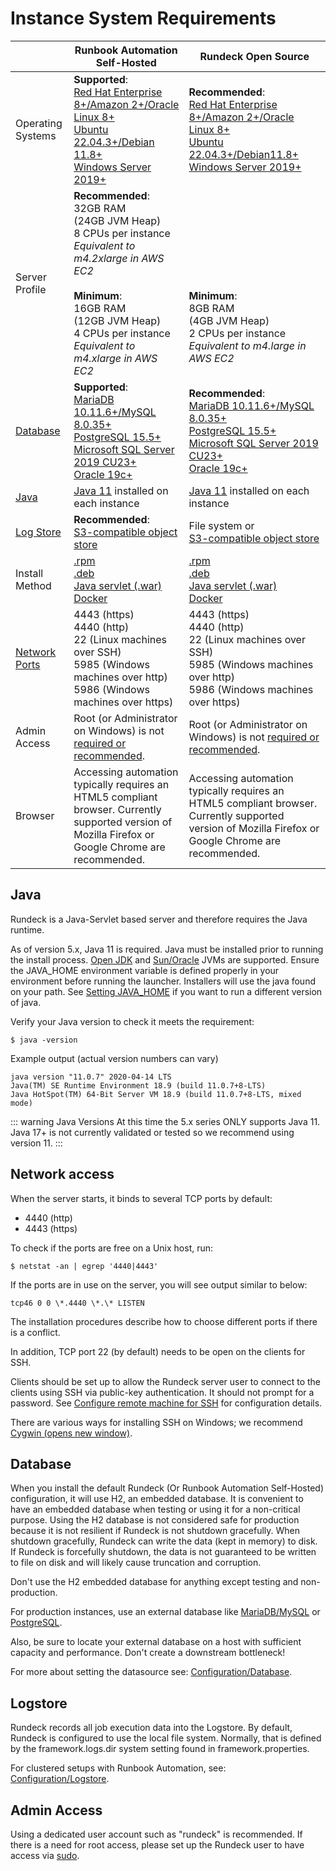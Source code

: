 # Instance System Requirements
|| Runbook Automation Self-Hosted | Rundeck Open Source |
| --- | ---------- | --- |
| Operating Systems | **Supported**:<br>[Red Hat Enterprise 8+/Amazon 2+/Oracle Linux 8+](/administration/install/linux-rpm.md)<br>[Ubuntu 22.04.3+/Debian 11.8+](/administration/install/linux-deb.md)<br>[Windows Server 2019+](/administration/install/windows.md) | **Recommended**:<br>[Red Hat Enterprise 8+/Amazon 2+/Oracle Linux 8+](/administration/install/linux-rpm.md)<br>[Ubuntu 22.04.3+/Debian11.8+](/administration/install/linux-deb.md)<br>[Windows Server 2019+](/administration/install/windows.md) |
| Server Profile | **Recommended**:<br>32GB RAM<br>(24GB JVM Heap)<br>8 CPUs per instance<br>*Equivalent to m4.2xlarge in AWS EC2*<br><br>**Minimum**:<br>16GB RAM<br>(12GB JVM Heap)<br>4 CPUs per instance<br>*Equivalent to m4.xlarge in AWS EC2* | <br><br><br><br><br><br><br>**Minimum**:<br>8GB RAM<br>(4GB JVM Heap)<br>2 CPUs per instance<br>*Equivalent to m4.large in AWS EC2*  |
| [Database](#database) | **Supported**:<br>[MariaDB 10.11.6+/MySQL 8.0.35+](/administration/configuration/database/mysql.md)<br>[PostgreSQL 15.5+](/administration/configuration/database/postgres.md)<br>[Microsoft SQL Server 2019 CU23+](/administration/configuration/database/mssql.md)<br>[Oracle 19c+](/administration/configuration/database/oracle.md) | **Recommended**:<br>[MariaDB 10.11.6+/MySQL 8.0.35+](/administration/configuration/database/mysql.md)<br> [PostgreSQL 15.5+](/administration/configuration/database/postgres.md)<br>[Microsoft SQL Server 2019 CU23+](/administration/configuration/database/mssql.md)<br>[Oracle 19c+](/administration/configuration/database/oracle.md) |
| [Java](#java) | [Java 11](#java) installed on each instance | [Java 11](#java) installed on each instance |
| [Log Store](#logstore) | **Recommended**:<br>[S3-compatible object store](/learning/howto/S3-minio.md#s3-or-minio-for-execution-logs) | File system or <br>[S3-compatible object store](/learning/howto/S3-minio.md#s3-or-minio-for-execution-logs) |
| Install Method | [.rpm](/administration/install/linux-rpm.md)<br> [.deb](/administration/install/linux-deb.md)<br>[Java servlet (.war)](/administration/install/jar.md)<br>[Docker](/administration/install/docker.md) | [.rpm](/administration/install/linux-rpm.md)<br>[.deb](/administration/install/linux-deb.md)<br>[Java servlet (.war)](/administration/install/jar.md)<br>[Docker](/administration/install/docker.md) |
| [Network Ports](#network-access) | 4443 (https)<br>4440 (http)<br>22 (Linux machines over SSH)<br>5985 (Windows machines over http)<br>5986 (Windows machines over https) | 4443 (https)<br>4440 (http)<br>22 (Linux machines over SSH)<br>5985 (Windows machines over http)<br>5986 (Windows machines over https) |
| Admin Access | Root (or Administrator on Windows) is not [required or recommended](#admin-access). | Root (or Administrator on Windows) is not [required or recommended](#admin-access). |
| Browser | Accessing automation typically requires an HTML5 compliant browser. Currently supported version of Mozilla Firefox or Google Chrome are recommended. | Accessing automation typically requires an HTML5 compliant browser. Currently supported version of Mozilla Firefox or Google Chrome are recommended. |

## Java

Rundeck is a Java-Servlet based server and therefore requires the Java runtime.

As of version 5.x, Java 11 is required. Java must be installed prior to running the install process. [Open JDK](http://openjdk.java.net/) and [Sun/Oracle](https://java.com/) JVMs are supported. Ensure the JAVA\_HOME environment variable is defined properly in your environment before running the launcher. Installers will use the java found on your path. See [Setting JAVA\_HOME](/administration/maintenance/startup.md#setting-java_home) if you want to run a different version of java.

Verify your Java version to check it meets the requirement:

```
$ java -version
```

Example output (actual version numbers can vary)

```
java version "11.0.7" 2020-04-14 LTS
Java(TM) SE Runtime Environment 18.9 (build 11.0.7+8-LTS)
Java HotSpot(TM) 64-Bit Server VM 18.9 (build 11.0.7+8-LTS, mixed mode)
```

::: warning Java Versions
At this time the 5.x series ONLY supports Java 11.  Java 17+ is not currently validated or tested so we recommend using version 11.
:::

## Network access

When the server starts, it binds to several TCP ports by default:

- 4440 (http)
- 4443 (https)

To check if the ports are free on a Unix host, run:

```
$ netstat -an | egrep '4440|4443'
```

If the ports are in use on the server, you will see output similar to below:

```
tcp46 0 0 \*.4440 \*.\* LISTEN
```

The installation procedures describe how to choose different ports if there is a conflict.

In addition, TCP port 22 (by default) needs to be open on the clients for SSH.

Clients should be set up to allow the Rundeck server user to connect to the clients using SSH via public-key authentication. It should not prompt for a password. See [Configure remote machine for SSH](/manual/projects/node-execution/ssh.md#configuring-remote-machine-for-ssh) for configuration details.

There are various ways for installing SSH on Windows; we recommend [Cygwin (opens new window)](https://www.cygwin.com/).

## Database

When you install the default Rundeck (Or Runbook Automation Self-Hosted) configuration, it will use H2, an embedded database. It is convenient to have an embedded database when testing or using it for a non-critical purpose. Using the H2 database is not considered safe for production because it is not resilient if Rundeck is not shutdown gracefully. When shutdown gracefully, Rundeck can write the data (kept in memory) to disk. If Rundeck is forcefully shutdown, the data is not guaranteed to be written to file on disk and will likely cause truncation and corruption.

Don't use the H2 embedded database for anything except testing and non-production.

For production instances, use an external database like [MariaDB/MySQL](/administration/configuration/database/mysql.md) or [PostgreSQL](/administration/configuration/database/postgres.md).

Also, be sure to locate your external database on a host with sufficient capacity and performance. Don't create a downstream bottleneck!

For more about setting the datasource see: [Configuration/Database](/administration/configuration/database/index.md).

## Logstore<br>
Rundeck records all job execution data into the Logstore. By default, Rundeck is configured to use the local file system. Normally, that is defined by the framework.logs.dir system setting found in framework.properties.

For clustered setups with Runbook Automation, see: [Configuration/Logstore](/administration/cluster/logstore/index.md).

## Admin Access<br>
Using a dedicated user account such as "rundeck" is recommended. If there is a need for root access, please set up the Rundeck user to have access via [sudo](https://en.wikipedia.org/wiki/Sudo).
